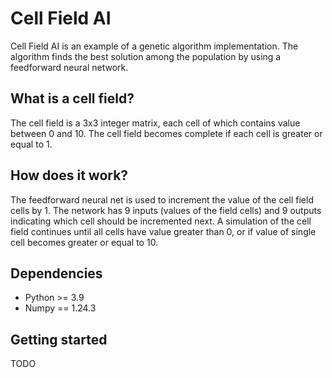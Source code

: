# Cell Field AI

Cell Field AI is an example of a genetic algorithm implementation. The algorithm finds the best solution among the population by using a feedforward neural network.

## What is a cell field?

The cell field is a 3x3 integer matrix, each cell of which contains value between 0 and 10. The cell field becomes complete if each cell is greater or equal to 1. 

## How does it work?

The feedforward neural net is used to increment the value of the cell field cells by 1. The network has 9 inputs (values of the field cells) and 9 outputs indicating which cell should be incremented next. A simulation of the cell field continues until all cells have value greater than 0, or if value of single cell becomes greater or equal to 10.

## Dependencies

* Python >= 3.9
* Numpy == 1.24.3

## Getting started

TODO
